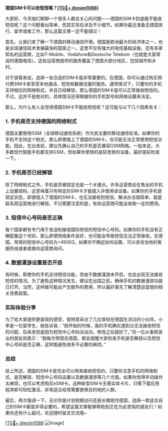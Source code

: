 **德国SIM卡可以收短信嗎？[[TG💪+ @esim1088](https://t.me/s/esim1088)]**

大家好，今天咱们聊聊一个很多人都会关心的问题——德国的SIM卡到底能不能收短信呢？这个问题看似简单，但其实背后涉及不少细节。如果你最近准备去德国旅行、留学或者工作，那么这篇文章一定不能错过！

首先，让我们来了解一下德国的移动通信环境。德国是欧洲最大的经济体之一，也是全球通信技术发展最快的国家之一。这里不仅有强大的电信基础设施，还有多家知名的运营商，比如T-Mobile、Vodafone和Deutsche Telekom（也就是大家常说的德国电信）。这些运营商提供的服务覆盖了德国大部分地区，包括城市和乡村。

对于游客来说，选择一张合适的SIM卡是非常重要的。在德国，你可以通过购买预付费SIM卡来享受本地通话、短信和数据流量的服务。通常情况下，只要你的手机支持相应的网络制式，并且已经解锁，那么德国的SIM卡是可以正常接收短信的。不过，这并不是绝对的，具体情况还得根据你的手机型号和网络设置来决定。

那么，为什么有人会觉得德国SIM卡不能收短信呢？这可能与以下几个因素有关：

### 1. 手机是否支持德国的网络制式

德国主要使用GSM（全球移动通信系统）作为其主要的移动通信标准。如果你的手机不支持这个制式，那么即使插上了德国的SIM卡，也可能无法正常使用短信功能。因此，在出发前，建议先确认自己的手机是否兼容GSM网络。一般来说，大多数现代智能手机都支持GSM，但如果你使用的是较老款的设备，最好提前检查一下。

### 2. 手机是否已经解锁

除了网络制式之外，手机是否被锁定也是一个关键点。许多运营商会在售出的手机上设置锁码，这意味着只有特定的SIM卡才能插入并使用该设备。如果你的手机是锁定状态，即便插入了德国的SIM卡，也无法接收到短信。解决办法很简单，就是联系原运营商进行解锁。不过需要注意的是，有些运营商可能会收取一定的费用。

### 3. 短信中心号码是否正确

每个国家都有专门用于发送和接收国际短信的短信中心号码。如果你的手机没有正确配置这个号码，那么即使网络条件良好，也可能会导致短信无法正常接收。在德国，常用的短信中心号码为+49303。如果你不确定如何设置，可以咨询当地的客服热线或者直接向运营商询问。

### 4. 数据漫游设置是否开启

有时候，即使你的手机支持短信功能，但由于数据漫游未开启，也会出现无法接收短信的情况。为了避免这种情况发生，建议在出国之前，确保手机的数据漫游功能已打开。当然，这样做可能会产生额外的费用，所以最好事先了解清楚运营商的相关资费政策。

### 实际体验分享

为了给大家提供更直观的感受，我特意采访了几位曾经在德国生活过的小伙伴。小李是一位留学生，她告诉我：“刚开始的时候，我的手机确实遇到过无法接收短信的问题，后来发现是因为短信中心号码没设对。修改之后就好了。”另一位从事旅游业的朋友则表示：“我每次带团去德国，都会提醒大家检查手机是否解锁以及短信中心号码是否正确，这样能避免很多不必要的麻烦。”

### 总结

综上所述，德国的SIM卡是完全可以用来接收短信的，只要你注意手机的网络制式、是否解锁、短信中心号码设置以及数据漫游等几个方面。如果你觉得手动操作太麻烦，也可以考虑购买eSIM卡。这种新型SIM卡无需实体卡片，只需下载应用程序即可轻松激活，非常适合经常需要更换目的地的人群。

最后，再次强调一下，无论你是计划短期访问还是长期居住德国，选择一款适合自己的SIM卡都是非常必要的。希望这篇文章能够帮助到正在为此苦恼的朋友们！如果你还有什么疑问，欢迎随时留言交流哦~

[[TG💪+ @esim1088](https://t.me/s/esim1088) ![Image](https://i.postimg.cc/4NQfJmqS/Snipaste-2025-05-13-00-14-12.png)]